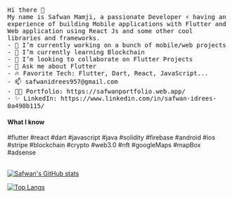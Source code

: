<p >
  <samp>
    Hi there 👋 <br>
    My name is Safwan Mamji, a passionate Developer ⚡ having an experience of building Mobile applications with Flutter and Web application using React Js and some other cool libraries and frameworks.<br>
    - 🔭 I’m currently working on a bunch of mobile/web projects<br>
    - 🌱 I’m currently learning Blockchain<br>
    - 👯 I’m looking to collaborate on Flutter Projects<br>
    - 💬 Ask me about Flutter<br>
    - 🔥 Favorite Tech: Flutter, Dart, React, JavaScript... <br>
    - 📫 safwanidrees957@gmail.com <br>
    - 👨‍💻 Portfolio: https://safwanportfolio.web.app/ <br>
    - ✨ LinkedIn: https://www.linkedin.com/in/safwan-idrees-0a490b115/ <br>
    
#### What I know

#flutter #react #dart #javascript #java #solidity #firebase #android #ios #stripe #blockchain #crypto #web3.0 #nft #googleMaps #mapBox #adsense<br> <br>

     
[![Safwan's GitHub stats](https://github-readme-stats.vercel.app/api?username=safwanidrees&count_private=true&theme=radical)](https://github.com/safwanidrees/)
    
[![Top Langs](https://github-readme-stats.vercel.app/api/top-langs/?username=safwanidrees&theme=radical)](https://github.com/safwanidrees/)


  </samp>
</p>
